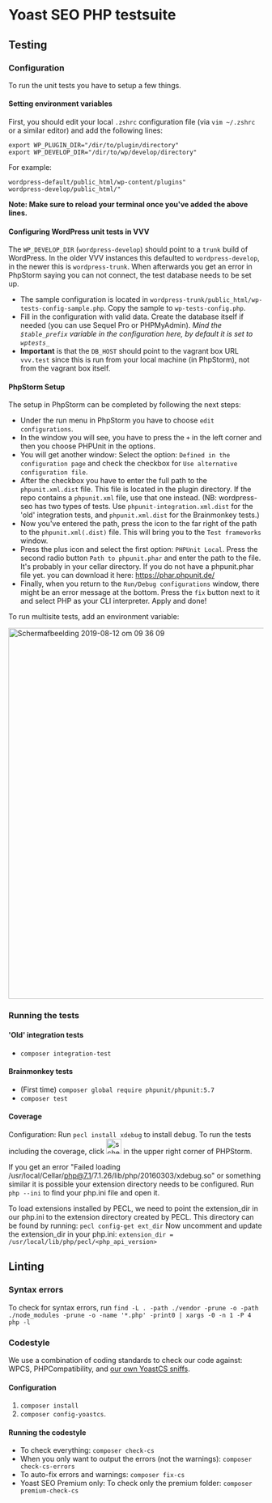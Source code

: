 # Yoast SEO PHP testsuite

## Testing

### Configuration
To run the unit tests you have to setup a few things. 

#### Setting environment variables

First, you should edit your local `.zshrc` configuration file (via `vim ~/.zshrc` or a similar editor) and add the following lines:
```
export WP_PLUGIN_DIR="/dir/to/plugin/directory"
export WP_DEVELOP_DIR="/dir/to/wp/develop/directory"
```
For example:
```
wordpress-default/public_html/wp-content/plugins"
wordpress-develop/public_html/"
```
**Note: Make sure to reload your terminal once you've added the above lines.**

#### Configuring WordPress unit tests in VVV

The `WP_DEVELOP_DIR` (`wordpress-develop`) should point to a `trunk` build of WordPress. In the older VVV instances this defaulted to `wordpress-develop`, in the newer this is `wordpress-trunk`.
When afterwards you get an error in PhpStorm saying you can not connect, the test database needs to be set up.
- The sample configuration is located in `wordpress-trunk/public_html/wp-tests-config-sample.php`. Copy the sample to `wp-tests-config.php`.
- Fill in the configuration with valid data. Create the database itself if needed (you can use Sequel Pro or PHPMyAdmin). _Mind the `$table_prefix` variable in the configuration here, by default it is set to `wptests_`_
- **Important** is that the `DB_HOST` should point to the vagrant box URL `vvv.test` since this is run from your local machine (in PhpStorm), not from the vagrant box itself.

#### PhpStorm Setup

The setup in PhpStorm can be completed by following the next steps:

* Under the run menu in PhpStorm you have to choose `edit configurations`.
* In the window you will see, you have to press the `+` in the left corner and then you choose PHPUnit in the options.
* You will get another window: Select the option: `Defined in the configuration page` and check the checkbox for `Use alternative configuration file`. 
* After the checkbox you have to enter the full path to the `phpunit.xml.dist` file. This file is located in the plugin directory. If the repo contains a `phpunit.xml` file, use that one instead. (NB: wordpress-seo has two types of tests. Use `phpunit-integration.xml.dist` for the 'old' integration tests, and `phpunit.xml.dist` for the Brainmonkey tests.)
* Now you've entered the path, press the icon to the far right of the path to the `phpunit.xml(.dist)` file. This will bring you to the `Test frameworks` window. 
* Press the plus icon and select the first option: `PHPUnit Local`. Press the second radio button `Path to phpunit.phar` and enter the path to the file. It's probably in your cellar directory. If you do not have a phpunit.phar file yet. you can download it here: https://phar.phpunit.de/
* Finally, when you return to the `Run/Debug configurations` window, there might be an error message at the bottom. Press the `fix` button next to it and select PHP as your CLI interpreter. Apply and done!

To run multisite tests, add an environment variable:

<img width="733" alt="Schermafbeelding 2019-08-12 om 09 36 09" src="https://user-images.githubusercontent.com/17744553/62851749-6cc7a000-bce7-11e9-9f52-c2287c0245e8.png">

### Running the tests

#### 'Old' integration tests
- `composer integration-test`

#### Brainmonkey tests
- (First time) `composer global require phpunit/phpunit:5.7`
- `composer test`

#### Coverage
Configuration: Run `pecl install xdebug` to install debug.
To run the tests including the coverage, click <img width="30" alt="schermafbeelding 2019-03-07 om 10 32 59" src="https://user-images.githubusercontent.com/17744553/53946611-714ab580-40c4-11e9-85b6-fde5576e4609.png"> in the upper right corner of PHPStorm.

If you get an error "Failed loading /usr/local/Cellar/php@7.1/7.1.26/lib/php/20160303/xdebug.so" or something similar it is possible your extension directory needs to be configured. 
Run `php --ini` to find your php.ini file and open it. 

To load extensions installed by PECL, we need to point the extension_dir in our php.ini to the extension directory created by PECL. This directory can be found by running:
`pecl config-get ext_dir`
Now uncomment and update the extension_dir in your php.ini:
`extension_dir = /usr/local/lib/php/pecl/<php_api_version>`

## Linting

### Syntax errors
To check for syntax errors, run `find -L . -path ./vendor -prune -o -path ./node_modules -prune -o -name '*.php' -print0 | xargs -0 -n 1 -P 4 php -l`

### Codestyle
We use a combination of coding standards to check our code against: WPCS, PHPCompatibility, and [our own YoastCS sniffs](https://github.com/Yoast/yoastcs).

#### Configuration
1. `composer install`
2. `composer config-yoastcs`. 

#### Running the codestyle
- To check everything: `composer check-cs`
- When you only want to output the errors (not the warnings): `composer check-cs-errors`
- To auto-fix errors and warnings: `composer fix-cs`
- Yoast SEO Premium only: To check only the premium folder: `composer premium-check-cs`

